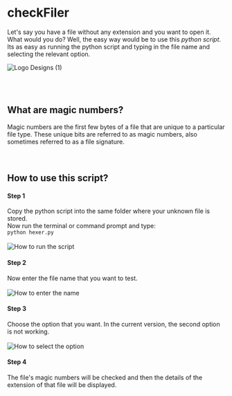 # checkFiler
Let's say you have a file without any extension and you want to open it. What would you do? 
Well, the easy way would be to use this _python script_. Its as easy as running the python script and typing in the file name and selecting the relevant option.
<br /> 

![Logo Designs (1)](https://user-images.githubusercontent.com/27415791/155706932-61db2aaf-d7f5-4f16-a134-21d4d8cb6953.jpg)

<br /> <br />
## What are magic numbers?
Magic numbers are the first few bytes of a file that are unique to a particular file type. These unique bits are referred to as magic numbers,  also sometimes referred to as a  file signature.
<br /> <br /> <br />
## How to use this script?

#### Step 1
Copy the python script into the same folder where your unknown file is stored. <br />
Now run the terminal or command prompt and type: <br />
```python hexer.py``` <br /> <br />
![How to run the script](https://github.com/var-greyShader/checkFiler/blob/master/readmeImages/image1.png)

#### Step 2
Now enter the file name that you want to test. <br /><br />
![How to enter the name](https://github.com/var-greyShader/checkFiler/blob/master/readmeImages/image2.png)


#### Step 3
Choose the option that you want. In the current version, the second option is not working. <br /><br />
![How to select the option](https://github.com/var-greyShader/checkFiler/blob/master/readmeImages/image3.png)

#### Step 4
The file's magic numbers will be checked and then the details of the extension of that file will be displayed.


